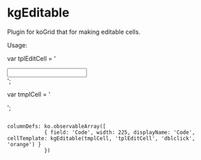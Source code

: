 kgEditable
==========

Plugin for koGrid that for making editable cells.

<bold>Usage:</bold>



var tplEditCell = '<div><input type="text" class="kgCellInput" data-bind="value: $parent.entity[$data.field]" /></div>';

var tmplCell = '<div><div data-bind="attr: { \'class\': \'kgCellText colt\' + $index()}, html: $data.getProperty($parent)" /></div></div>';

<code>
columnDefs: ko.observableArray([
            { field: 'Code', width: 225, displayName: 'Code', cellTemplate: kgEditable(tmplCell, 'tplEditCell', 'dblclick', 'orange') }
            })
</code>
